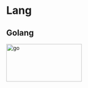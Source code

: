 # Lang

## Golang

[<img src="https://go.dev/blog/go-brand/Go-Logo/SVG/Go-Logo_Aqua.svg" alt="go"  width="200" height="100">](go/index.md)